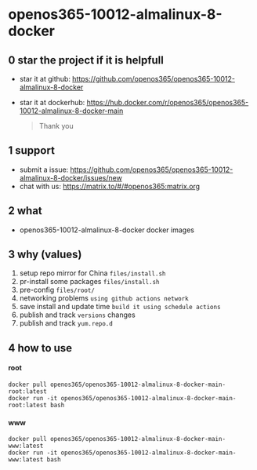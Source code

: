# openos365-10012-almalinux-8-docker

## 0 star the project if it is helpfull

* star it at github: https://github.com/openos365/openos365-10012-almalinux-8-docker
* star it at dockerhub: https://hub.docker.com/r/openos365/openos365-10012-almalinux-8-docker-main

  > Thank you

## 1 support

* submit a issue: https://github.com/openos365/openos365-10012-almalinux-8-docker/issues/new
* chat with us: https://matrix.to/#/#openos365:matrix.org

## 2 what

* openos365-10012-almalinux-8-docker docker images
  
## 3 why (values)

1. setup repo mirror for China `files/install.sh`
1. pr-install some packages `files/install.sh`
1. pre-config `files/root/`
1. networking problems `using github actions network`
1. save install and update time `build it using schedule actions`
1. publish and track `versions` changes
1. publish and track `yum.repo.d`

## 4 how to use

#### root
```
docker pull openos365/openos365-10012-almalinux-8-docker-main-root:latest
docker run -it openos365/openos365-10012-almalinux-8-docker-main-root:latest bash
```
#### www

```
docker pull openos365/openos365-10012-almalinux-8-docker-main-www:latest
docker run -it openos365/openos365-10012-almalinux-8-docker-main-www:latest bash
```
